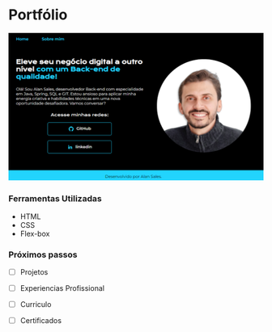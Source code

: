 # Portfólio

![Diagrama do cado de uso](https://github.com/alanfsales/assets/blob/main/Portfolio/portfolio.png)

### Ferramentas Utilizadas
- HTML
- CSS
- Flex-box

### Próximos passos

- [ ] Projetos
- [ ] Experiencias Profissional
- [ ] Curriculo
- [ ] Certificados



